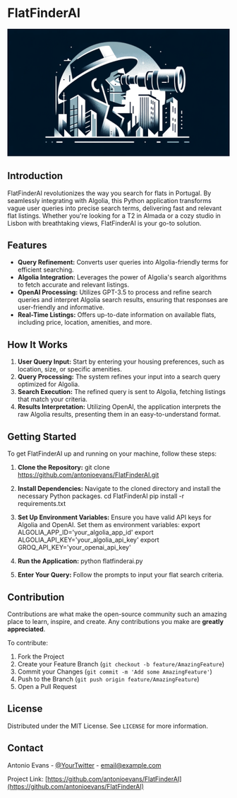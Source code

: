 # FlatFinderAI
![FlatFinderAI Banner](https://raw.githubusercontent.com/antonioevans/FlatFinderAI/main/flatfinderai.webp)


## Introduction
FlatFinderAI revolutionizes the way you search for flats in Portugal. By seamlessly integrating with Algolia, this Python application transforms vague user queries into precise search terms, delivering fast and relevant flat listings. Whether you're looking for a T2 in Almada or a cozy studio in Lisbon with breathtaking views, FlatFinderAI is your go-to solution.

## Features
- **Query Refinement:** Converts user queries into Algolia-friendly terms for efficient searching.
- **Algolia Integration:** Leverages the power of Algolia's search algorithms to fetch accurate and relevant listings.
- **OpenAI Processing:** Utilizes GPT-3.5 to process and refine search queries and interpret Algolia search results, ensuring that responses are user-friendly and informative.
- **Real-Time Listings:** Offers up-to-date information on available flats, including price, location, amenities, and more.

## How It Works
1. **User Query Input:** Start by entering your housing preferences, such as location, size, or specific amenities.
2. **Query Processing:** The system refines your input into a search query optimized for Algolia.
3. **Search Execution:** The refined query is sent to Algolia, fetching listings that match your criteria.
4. **Results Interpretation:** Utilizing OpenAI, the application interprets the raw Algolia results, presenting them in an easy-to-understand format.

## Getting Started
To get FlatFinderAI up and running on your machine, follow these steps:

1. **Clone the Repository:**
git clone https://github.com/antonioevans/FlatFinderAI.git

2. **Install Dependencies:**
Navigate to the cloned directory and install the necessary Python packages.
cd FlatFinderAI
pip install -r requirements.txt

3. **Set Up Environment Variables:**
Ensure you have valid API keys for Algolia and OpenAI. Set them as environment variables:
export ALGOLIA_APP_ID='your_algolia_app_id'
export ALGOLIA_API_KEY='your_algolia_api_key'
export GROQ_API_KEY='your_openai_api_key'

4. **Run the Application:**
python flatfinderai.py

5. **Enter Your Query:**
Follow the prompts to input your flat search criteria.

## Contribution
Contributions are what make the open-source community such an amazing place to learn, inspire, and create. Any contributions you make are **greatly appreciated**.

To contribute:
1. Fork the Project
2. Create your Feature Branch (`git checkout -b feature/AmazingFeature`)
3. Commit your Changes (`git commit -m 'Add some AmazingFeature'`)
4. Push to the Branch (`git push origin feature/AmazingFeature`)
5. Open a Pull Request

## License
Distributed under the MIT License. See `LICENSE` for more information.

## Contact
Antonio Evans - [@YourTwitter](https://twitter.com/YourTwitter) - email@example.com

Project Link: [https://github.com/antonioevans/FlatFinderAI](https://github.com/antonioevans/FlatFinderAI)
